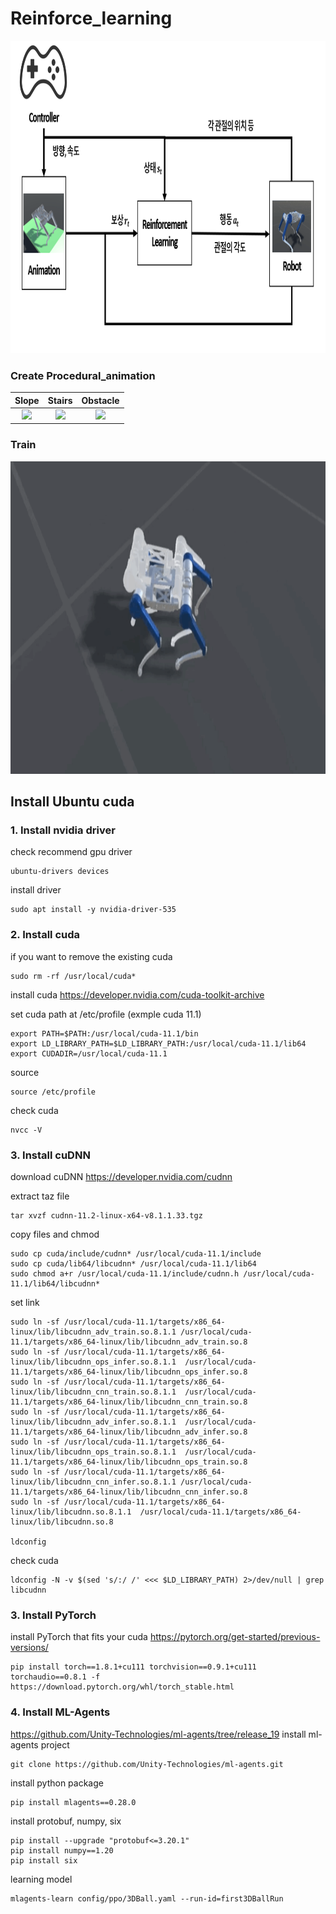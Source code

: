 # Reinforce_learning

<img src="images/image.png" width="auto" height="500px" alt=""></img>

### Create Procedural_animation
| Slope | Stairs | Obstacle |
| :-------------------------:|:-------------------------: | :-------------------------: |
| ![](https://github.com/glace158/Reinforce_learning/tree/main/images/Procedural_animation01.gif) | ![](https://github.com/glace158/Reinforce_learning/tree/main/images/Procedural_animation02.gif) | ![](https://github.com/glace158/Reinforce_learning/tree/main/images/Procedural_animation02.gif) |

### Train
<img src="images/training.png" width="auto" height="500px" alt=""></img>

## Install Ubuntu cuda
### 1. Install nvidia driver
check recommend gpu driver
```
ubuntu-drivers devices
```
install driver
```
sudo apt install -y nvidia-driver-535
```
### 2. Install cuda
if you want to remove the existing cuda
```
sudo rm -rf /usr/local/cuda*
```
install cuda
https://developer.nvidia.com/cuda-toolkit-archive

set cuda path at /etc/profile 
(exmple cuda 11.1)
```
export PATH=$PATH:/usr/local/cuda-11.1/bin
export LD_LIBRARY_PATH=$LD_LIBRARY_PATH:/usr/local/cuda-11.1/lib64
export CUDADIR=/usr/local/cuda-11.1
```
source
```
source /etc/profile
```

check cuda
```
nvcc -V
```

### 3. Install cuDNN
download cuDNN
https://developer.nvidia.com/cudnn

extract taz file
```
tar xvzf cudnn-11.2-linux-x64-v8.1.1.33.tgz
```
copy files and chmod
```
sudo cp cuda/include/cudnn* /usr/local/cuda-11.1/include
sudo cp cuda/lib64/libcudnn* /usr/local/cuda-11.1/lib64
sudo chmod a+r /usr/local/cuda-11.1/include/cudnn.h /usr/local/cuda-11.1/lib64/libcudnn*
```
set link
```
sudo ln -sf /usr/local/cuda-11.1/targets/x86_64-linux/lib/libcudnn_adv_train.so.8.1.1 /usr/local/cuda-11.1/targets/x86_64-linux/lib/libcudnn_adv_train.so.8
sudo ln -sf /usr/local/cuda-11.1/targets/x86_64-linux/lib/libcudnn_ops_infer.so.8.1.1  /usr/local/cuda-11.1/targets/x86_64-linux/lib/libcudnn_ops_infer.so.8
sudo ln -sf /usr/local/cuda-11.1/targets/x86_64-linux/lib/libcudnn_cnn_train.so.8.1.1  /usr/local/cuda-11.1/targets/x86_64-linux/lib/libcudnn_cnn_train.so.8
sudo ln -sf /usr/local/cuda-11.1/targets/x86_64-linux/lib/libcudnn_adv_infer.so.8.1.1  /usr/local/cuda-11.1/targets/x86_64-linux/lib/libcudnn_adv_infer.so.8
sudo ln -sf /usr/local/cuda-11.1/targets/x86_64-linux/lib/libcudnn_ops_train.so.8.1.1  /usr/local/cuda-11.1/targets/x86_64-linux/lib/libcudnn_ops_train.so.8
sudo ln -sf /usr/local/cuda-11.1/targets/x86_64-linux/lib/libcudnn_cnn_infer.so.8.1.1 /usr/local/cuda-11.1/targets/x86_64-linux/lib/libcudnn_cnn_infer.so.8
sudo ln -sf /usr/local/cuda-11.1/targets/x86_64-linux/lib/libcudnn.so.8.1.1  /usr/local/cuda-11.1/targets/x86_64-linux/lib/libcudnn.so.8

ldconfig
```

check cuda
```
ldconfig -N -v $(sed 's/:/ /' <<< $LD_LIBRARY_PATH) 2>/dev/null | grep libcudnn
```

### 3. Install PyTorch
install PyTorch that fits your cuda
https://pytorch.org/get-started/previous-versions/
```
pip install torch==1.8.1+cu111 torchvision==0.9.1+cu111 torchaudio==0.8.1 -f https://download.pytorch.org/whl/torch_stable.html
```

### 4. Install ML-Agents
https://github.com/Unity-Technologies/ml-agents/tree/release_19
install ml-agents project
```
git clone https://github.com/Unity-Technologies/ml-agents.git
```

install python package
```
pip install mlagents==0.28.0
```

install protobuf, numpy, six
```
pip install --upgrade "protobuf<=3.20.1"
pip install numpy==1.20
pip install six
```

learning model
```
mlagents-learn config/ppo/3DBall.yaml --run-id=first3DBallRun
```
